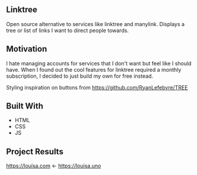 ## Linktree
Open source alternative to services like linktree and manylink. Displays a tree or list of links I want to direct people towards. 

## Motivation
I hate managing accounts for services that I don't want but feel like I should have. When 
I found out the cool features for linktree required a monthly subscription, I decided to 
just build my own for free instead.

Styling inspiration on buttons from https://github.com/RyanLefebvre/TREE

## Built With
- HTML
- CSS
- JS
    
## Project Results
https://louísa.com <- https://louisa.uno
